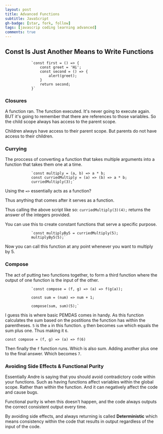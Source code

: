 ```yaml
---
layout: post
title: Advanced Functions
subtitle: JavaScript
gh-badge: [star, fork, follow]
tags: [javascrip coding learning advanced]
comments: true
---
```


## Const Is Just Another Means to Write Functions

                `const first = () => {
                    const greet = 'Hi';
                    const second = () => {
                        alert(greet);
                    }
                    return second;
                }`

### Closures

A function ran. The function executed. It's never going to execute again. BUT it's going to remember that there are references to those variables. So the child scope always has access to the parent scope.

Children always have access to their parent scope. But parents do not have access to their children.

### Currying

The proccess of converting a function that takes multiple arguments into a function that takes them one at a time.

                `const multiply = (a, b) => a * b;
                const curriedMultiply = (a) => (b) => a * b;
                curriedMultiply(3);`

Using the `=>` essentially acts as a function?

Thus anything that comes after it serves as a function.

Thus calling the above script like so: `curriedMultiply(3)(4);` returns the answer of the integers provided.

You can use this to create constant functions that serve a specific purpose.

                `const multiplyBy5 = curriedMultiply(5);
                multiplyBy5(5);`

Now you can call this function at any point whenever you want to multiply by 5.

### Compose

The act of putting two functions together, to form a third function where the output of one function is the input of the other.

                `const compose = (f, g) => (a) => f(g(a));
                
                const sum = (num) => num + 1;
                
                compose(sum, sum)(5);`

I guess this is where basic PEMDAS comes in handy. As this function calculates the sum based on the postitions the function has within the parentheses. `5` is the `a` in this function. `g` then becomes `sum` which equals the sum plus one. Thus making it `6`.

`const compose = (f, g) => (a) => f(6)`

Then finally the `f` function runs. Which is also sum. Adding another plus one to the final answer. Which becomes `7`.

### Avoiding Side Effects & Functional Purity

Essentially Andre is saying that you should avoid contradictory code within your functions. Such as having functions affect variables within the global scope. Rather than within the function. And it can negatively affect the code and cause bugs.

Functional purity is when this doesn't happen, and the code always outputs the correct consistent output every time.

By avoiding side effects, and always returning is called **Deterministic** which means consistency within the code that results in output regardless of the input of the code.
